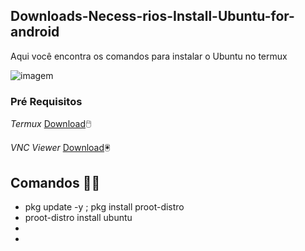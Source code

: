 ## Downloads-Necess-rios-Install-Ubuntu-for-android
Aqui você encontra os comandos para instalar o Ubuntu no termux

![imagem](https://encrypted-tbn0.gstatic.com/images?q=tbn:ANd9GcRy8qN746FA-lBoJS_GqB0cKwimfxpCirxcdw&usqp=CAU)
### Pré Requisitos 
_Termux_ [Download](https://f-droid.org/en/packages/com.termux/)🖱️

_VNC Viewer_ [Download](https://m.apkpure.com/br/vnc-viewer-remote-desktop/com.realvnc.viewer.android/amp)🖲️



## Comandos 👨‍💻

- pkg update -y ; pkg install proot-distro
- proot-distro install ubuntu
- 
- 
